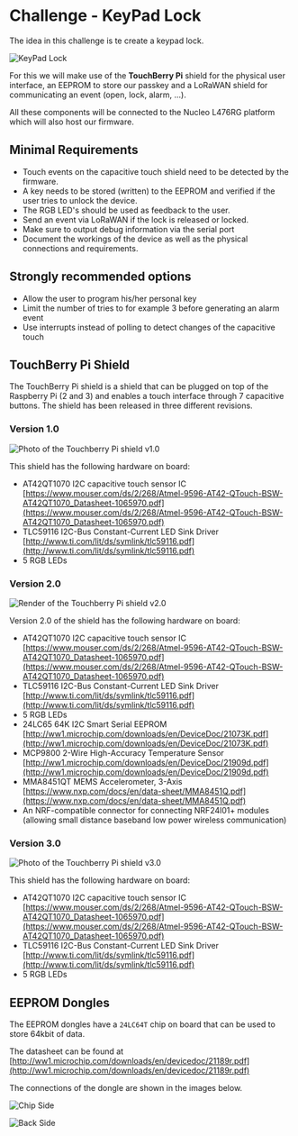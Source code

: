 # Challenge - KeyPad Lock

The idea in this challenge is te create a keypad lock.

![KeyPad Lock](./img/keypad-lock.jpg)

For this we will make use of the **TouchBerry Pi** shield for the physical user interface, an EEPROM to store our passkey and a LoRaWAN shield for communicating an event (open, lock, alarm, ...).

All these components will be connected to the Nucleo L476RG platform which will also host our firmware.

## Minimal Requirements

* Touch events on the capacitive touch shield need to be detected by the firmware.
* A key needs to be stored (written) to the EEPROM and verified if the user tries to unlock the device.
* The RGB LED's should be used as feedback to the user.
* Send an event via LoRaWAN if the lock is released or locked.
* Make sure to output debug information via the serial port
* Document the workings of the device as well as the physical connections and requirements.

## Strongly recommended options

* Allow the user to program his/her personal key
* Limit the number of tries to for example 3 before generating an alarm event
* Use interrupts instead of polling to detect changes of the capacitive touch

## TouchBerry Pi Shield

The TouchBerry Pi shield is a shield that can be plugged on top of the Raspberry Pi (2 and 3) and enables a touch interface through 7 capacitive buttons. The shield has been released in three different revisions.

<!-- You can find the schematic and component list on the project page at CircuitMaker [https://circuitmaker.com/Projects/Details/Sille-Van-Landschoot-2/TouchBerry-Pi](https://circuitmaker.com/Projects/Details/Sille-Van-Landschoot-2/TouchBerry-Pi). -->

### Version 1.0

![Photo of the Touchberry Pi shield v1.0](./img/touchberry-pi-v1.jpg)

This shield has the following hardware on board:

* AT42QT1070 I2C capacitive touch sensor IC [https://www.mouser.com/ds/2/268/Atmel-9596-AT42-QTouch-BSW-AT42QT1070_Datasheet-1065970.pdf](https://www.mouser.com/ds/2/268/Atmel-9596-AT42-QTouch-BSW-AT42QT1070_Datasheet-1065970.pdf)
* TLC59116 I2C-Bus Constant-Current LED Sink Driver [http://www.ti.com/lit/ds/symlink/tlc59116.pdf](http://www.ti.com/lit/ds/symlink/tlc59116.pdf)
* 5 RGB LEDs

### Version 2.0

![Render of the Touchberry Pi shield v2.0](./img/touchberry-pi-v2.png)

Version 2.0 of the shield has the following hardware on board:

* AT42QT1070 I2C capacitive touch sensor IC [https://www.mouser.com/ds/2/268/Atmel-9596-AT42-QTouch-BSW-AT42QT1070_Datasheet-1065970.pdf](https://www.mouser.com/ds/2/268/Atmel-9596-AT42-QTouch-BSW-AT42QT1070_Datasheet-1065970.pdf)
* TLC59116 I2C-Bus Constant-Current LED Sink Driver [http://www.ti.com/lit/ds/symlink/tlc59116.pdf](http://www.ti.com/lit/ds/symlink/tlc59116.pdf)
* 5 RGB LEDs
* 24LC65 64K I2C Smart Serial EEPROM [http://ww1.microchip.com/downloads/en/DeviceDoc/21073K.pdf](http://ww1.microchip.com/downloads/en/DeviceDoc/21073K.pdf)
* MCP9800 2-Wire High-Accuracy Temperature Sensor [http://ww1.microchip.com/downloads/en/DeviceDoc/21909d.pdf](http://ww1.microchip.com/downloads/en/DeviceDoc/21909d.pdf)
* MMA8451QT MEMS Accelerometer, 3-Axis [https://www.nxp.com/docs/en/data-sheet/MMA8451Q.pdf](https://www.nxp.com/docs/en/data-sheet/MMA8451Q.pdf)
* An NRF-compatible connector for connecting NRF24l01+ modules (allowing small distance baseband low power wireless communication)

<!-- The schematic of the QT1070 touch sensor and the TLC59116 LED driver is shown below: -->

<!-- ![Schematic QT1070 and TLC59116](img/schematic_qt_tlc.png) -->

<!-- The schematic of the other sensors is shown below: -->

<!-- ![Schematic of the other sensors](img/schematic_sensors.png) -->

<!-- * `0x1b`: AT42QT1070 I2C capacitive touch sensor IC -->
<!-- * `0x1c`: MMA8451QT MEMS Accelerometer, 3-Axis -->
<!-- * `0x48`: MCP9800 2-Wire High-Accuracy Temperature Sensor -->
<!-- * `0x50`: 24LC65 64K I2C Smart Serial EEPROM -->
<!-- * `0x60`: TLC59116 I2C-Bus Constant-Current LED Sink Driver -->
<!-- * `0x68`: TLC59116 I2C-Bus Constant-Current LED Sink Driver All Call Address -->

<!-- Notice that all these addresses are the 7bit addresses. Some datasheets specify the 8bit address (R/W bit included as LSB `0`). This means that the 8bit address is the 7bit address multiplied by 2. -->

### Version 3.0

![Photo of the Touchberry Pi shield v3.0](./img/touchberry-pi-v3.jpg)

This shield has the following hardware on board:

* AT42QT1070 I2C capacitive touch sensor IC [https://www.mouser.com/ds/2/268/Atmel-9596-AT42-QTouch-BSW-AT42QT1070_Datasheet-1065970.pdf](https://www.mouser.com/ds/2/268/Atmel-9596-AT42-QTouch-BSW-AT42QT1070_Datasheet-1065970.pdf)
* TLC59116 I2C-Bus Constant-Current LED Sink Driver [http://www.ti.com/lit/ds/symlink/tlc59116.pdf](http://www.ti.com/lit/ds/symlink/tlc59116.pdf)
* 5 RGB LEDs

## EEPROM Dongles

The EEPROM dongles have a `24LC64T` chip on board that can be used to store 64kbit of data.

The datasheet can be found at [http://ww1.microchip.com/downloads/en/devicedoc/21189r.pdf](http://ww1.microchip.com/downloads/en/devicedoc/21189r.pdf)

The connections of the dongle are shown in the images below.

![Chip Side](./img/dongle-chip-side.png)

![Back Side](./img/dongle-back-side.png)

<!-- WIT VLAK (pinnetjes weg van je):
* LINKs: VCC
* MIDDEN: SDA
* RECHTS: NC -->

<!-- CHIP KANT (pinnetjes weg van je):
* LINKS: WP (Write Protect +> connect to ground to enable write )
* MIDDEN: SCL
* RECHTS: GND -->
